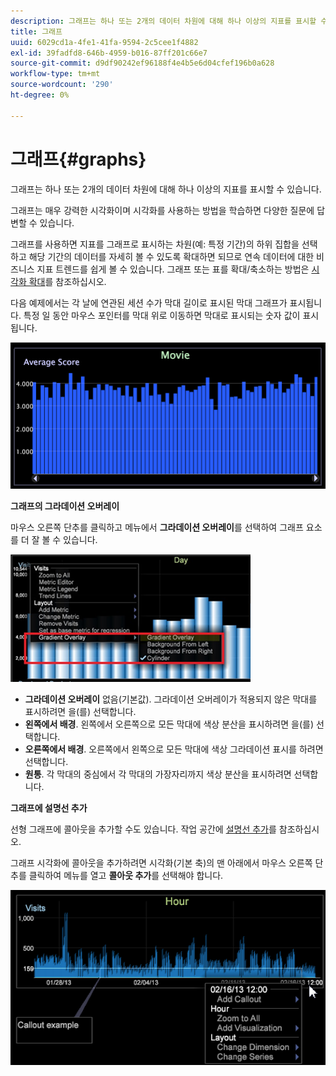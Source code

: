 ```yaml
---
description: 그래프는 하나 또는 2개의 데이터 차원에 대해 하나 이상의 지표를 표시할 수 있습니다.
title: 그래프
uuid: 6029cd1a-4fe1-41fa-9594-2c5cee1f4882
exl-id: 39fadfd8-646b-4959-b016-87ff201c66e7
source-git-commit: d9df90242ef96188f4e4b5e6d04cfef196b0a628
workflow-type: tm+mt
source-wordcount: '290'
ht-degree: 0%

---
```


# 그래프{#graphs}

그래프는 하나 또는 2개의 데이터 차원에 대해 하나 이상의 지표를 표시할 수 있습니다.

그래프는 매우 강력한 시각화이며 시각화를 사용하는 방법을 학습하면 다양한 질문에 답변할 수 있습니다.

그래프를 사용하면 지표를 그래프로 표시하는 차원(예: 특정 기간)의 하위 집합을 선택하고 해당 기간의 데이터를 자세히 볼 수 있도록 확대하면 되므로 연속 데이터에 대한 비즈니스 지표 트렌드를 쉽게 볼 수 있습니다. 그래프 또는 표를 확대/축소하는 방법은 [시각화 확대](../../../../home/c-get-started/c-vis/c-zoom-vis.md#concept-7e33670bb5344f78a316f1a84cc20530)를 참조하십시오.

다음 예제에서는 각 날에 연관된 세션 수가 막대 길이로 표시된 막대 그래프가 표시됩니다. 특정 일 동안 마우스 포인터를 막대 위로 이동하면 막대로 표시되는 숫자 값이 표시됩니다.

![](assets/vis_Graph.png)

**그래프의 그라데이션 오버레이**

마우스 오른쪽 단추를 클릭하고 메뉴에서 **그라데이션 오버레이**&#x200B;를 선택하여 그래프 요소를 더 잘 볼 수 있습니다.

![](assets/6_51_gradient_graph.png)

* **그라데이션 오버레이**  없음(기본값). 그라데이션 오버레이가 적용되지 않은 막대를 표시하려면 을(를) 선택합니다.
* **왼쪽에서 배경**. 왼쪽에서 오른쪽으로 모든 막대에 색상 분산을 표시하려면 을(를) 선택합니다.
* **오른쪽에서 배경**. 오른쪽에서 왼쪽으로 모든 막대에 색상 그라데이션 표시를 하려면 선택합니다.
* **원통**. 각 막대의 중심에서 각 막대의 가장자리까지 색상 분산을 표시하려면 선택합니다.

**그래프에 설명선 추가**

선형 그래프에 콜아웃을 추가할 수도 있습니다. 작업 공간에 [설명선 추가](../../../../home/c-get-started/c-vis/c-call-wkspc.md#concept-212b09e763044d938987b4a9c658adc0)를 참조하십시오.

그래프 시각화에 콜아웃을 추가하려면 시각화(기본 축)의 맨 아래에서 마우스 오른쪽 단추를 클릭하여 메뉴를 열고 **콜아웃 추가**&#x200B;를 선택해야 합니다.

![](assets/visualization_callout_linegraph.png)
